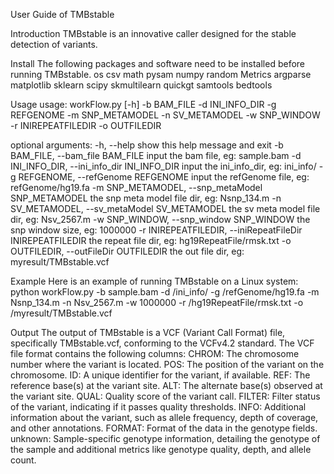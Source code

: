 User Guide of TMBstable

Introduction
TMBstable is an innovative caller designed for the stable detection of variants.

Install
The following packages and software need to be installed before running TMBstable. 
os
csv
math
pysam
numpy
random
Metrics
argparse
matplotlib
sklearn
scipy
skmultilearn
quickgt
samtools
bedtools

Usage
usage: workFlow.py [-h] -b BAM_FILE -d INI_INFO_DIR -g REFGENOME -m
                   SNP_METAMODEL -n SV_METAMODEL -w SNP_WINDOW -r
                   INIREPEATFILEDIR -o OUTFILEDIR

optional arguments:
  -h, --help            show this help message and exit
  -b BAM_FILE, --bam_file BAM_FILE
                        input the bam file, eg: sample.bam
  -d INI_INFO_DIR, --ini_info_dir INI_INFO_DIR
                        input the ini_info_dir, eg: ini_info/
  -g REFGENOME, --refGenome REFGENOME
                        input the refGenome file, eg: refGenome/hg19.fa
  -m SNP_METAMODEL, --snp_metaModel SNP_METAMODEL
                        the snp meta model file dir, eg: Nsnp_134.m
  -n SV_METAMODEL, --sv_metaModel SV_METAMODEL
                        the sv meta model file dir, eg: Nsv_2567.m
  -w SNP_WINDOW, --snp_window SNP_WINDOW
                        the snp window size, eg: 1000000
  -r INIREPEATFILEDIR, --iniRepeatFileDir INIREPEATFILEDIR
                        the repeat file dir, eg: hg19RepeatFile/rmsk.txt
  -o OUTFILEDIR, --outFileDir OUTFILEDIR
                        the out file dir, eg: myresult/TMBstable.vcf

Example
Here is an example of running TMBstable on a Linux system:
python workFlow.py -b sample.bam -d /ini_info/ -g /refGenome/hg19.fa -m Nsnp_134.m -n Nsv_2567.m -w 1000000 -r /hg19RepeatFile/rmsk.txt -o /myresult/TMBstable.vcf

Output
The output of TMBstable is a VCF (Variant Call Format) file, specifically TMBstable.vcf, conforming to the VCFv4.2 standard. The VCF file format contains the following columns:
CHROM: The chromosome number where the variant is located.
POS: The position of the variant on the chromosome.
ID: A unique identifier for the variant, if available.
REF: The reference base(s) at the variant site.
ALT: The alternate base(s) observed at the variant site.
QUAL: Quality score of the variant call.
FILTER: Filter status of the variant, indicating if it passes quality thresholds.
INFO: Additional information about the variant, such as allele frequency, depth of coverage, and other annotations.
FORMAT: Format of the data in the genotype fields.
unknown: Sample-specific genotype information, detailing the genotype of the sample and additional metrics like genotype quality, depth, and allele count.
